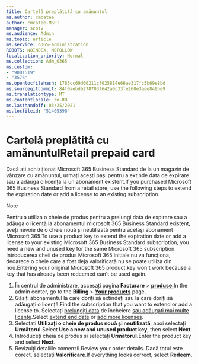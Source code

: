 ```yaml
---
title: Cartelă preplătită cu amănuntul
ms.author: cmcatee
author: cmcatee-MSFT
manager: scotv
ms.audience: Admin
ms.topic: article
ms.service: o365-administration
ROBOTS: NOINDEX, NOFOLLOW
localization_priority: Normal
ms.collection: Adm_O365
ms.custom:
- "9001519"
- "3576"
ms.openlocfilehash: 1785cc69d00211cf025814e66ae317fc5b69e8bd
ms.sourcegitcommit: 84f0aebdb278703f642a0c33fe260e3aee849be9
ms.translationtype: MT
ms.contentlocale: ro-RO
ms.lasthandoff: 03/25/2021
ms.locfileid: "51405398"
---
```

# <a name="retail-prepaid-card"></a><span data-ttu-id="b370d-102">Cartelă preplătită cu amănuntul</span><span class="sxs-lookup"><span data-stu-id="b370d-102">Retail prepaid card</span></span>

<span data-ttu-id="b370d-103">Dacă ați achiziționat Microsoft 365 Business Standard de la un magazin de vânzare cu amănuntul, urmați acești pași pentru a extinde data de expirare sau a adăuga o licență la un abonament existent.</span><span class="sxs-lookup"><span data-stu-id="b370d-103">If you purchased Microsoft 365 Business Standard from a retail store, use the following steps to extend the expiration date or add a license to an existing subscription.</span></span>

> [!NOTE]
> <span data-ttu-id="b370d-104">Pentru a utiliza o cheie de produs pentru a prelungi data de expirare sau a adăuga o licență la abonamentul microsoft 365 Business Standard existent, aveți nevoie de o cheie nouă și neutilizată pentru același abonament Microsoft 365.</span><span class="sxs-lookup"><span data-stu-id="b370d-104">To use a product key to extend the expiration date or add a license to your existing Microsoft 365 Business Standard subscription, you need a new and unused key for the same Microsoft 365 subscription.</span></span> <span data-ttu-id="b370d-105">Introducerea cheii de produs Microsoft 365 inițiale nu va funcționa, deoarece o cheie care a fost deja valorificată nu se poate utiliza din nou.</span><span class="sxs-lookup"><span data-stu-id="b370d-105">Entering your original Microsoft 365 product key won't work because a key that has already been redeemed can't be used again.</span></span>

1. <span data-ttu-id="b370d-106">În centrul de administrare, accesați pagina **Facturare**  >  **[produse.](https://go.microsoft.com/fwlink/p/?linkid=842054)**</span><span class="sxs-lookup"><span data-stu-id="b370d-106">In the admin center, go to the **Billing** > **[Your products](https://go.microsoft.com/fwlink/p/?linkid=842054)** page.</span></span>
2. <span data-ttu-id="b370d-107">Găsiți abonamentul la care doriți să extindeți sau la care doriți să adăugați o licență.</span><span class="sxs-lookup"><span data-stu-id="b370d-107">Find the subscription that you want to extend or add a license to.</span></span> <span data-ttu-id="b370d-108">Selectați [prelungiți data](https://go.microsoft.com/fwlink/p/?linkid=842054) de încheiere [sau adăugați mai multe licențe](https://go.microsoft.com/fwlink/p/?linkid=842054).</span><span class="sxs-lookup"><span data-stu-id="b370d-108">Select [extend end date](https://go.microsoft.com/fwlink/p/?linkid=842054) or [add more licenses](https://go.microsoft.com/fwlink/p/?linkid=842054).</span></span>
3. <span data-ttu-id="b370d-109">Selectați **Utilizați o cheie de produs nouă și neutilizată**, apoi selectați **Următorul.**</span><span class="sxs-lookup"><span data-stu-id="b370d-109">Select **Use a new and unused product key**, then select **Next**.</span></span>
4. <span data-ttu-id="b370d-110">Introduceți cheia de produs și selectați **Următorul.**</span><span class="sxs-lookup"><span data-stu-id="b370d-110">Enter the product key and select **Next**.</span></span>
5. <span data-ttu-id="b370d-111">Revizuiți detaliile comenzii.</span><span class="sxs-lookup"><span data-stu-id="b370d-111">Review your order details.</span></span> <span data-ttu-id="b370d-112">Dacă totul este corect, selectați **Valorificare**.</span><span class="sxs-lookup"><span data-stu-id="b370d-112">If everything looks correct, select **Redeem**.</span></span>